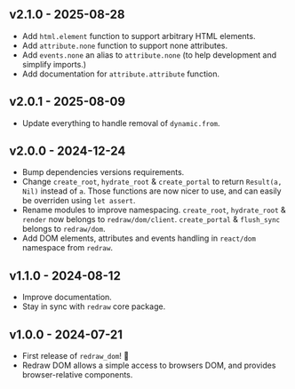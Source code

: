 ## v2.1.0 - 2025-08-28

- Add `html.element` function to support arbitrary HTML elements.
- Add `attribute.none` function to support none attributes.
- Add `events.none` an alias to `attribute.none` (to help development and
  simplify imports.)
- Add documentation for `attribute.attribute` function.

## v2.0.1 - 2025-08-09

- Update everything to handle removal of `dynamic.from`.

## v2.0.0 - 2024-12-24

- Bump dependencies versions requirements.
- Change `create_root`, `hydrate_root` & `create_portal` to return
  `Result(a, Nil)` instead of `a`. Those functions are now nicer to use, and can
  easily be overriden using `let assert`.
- Rename modules to improve namespacing. `create_root`, `hydrate_root` &
  `render` now belongs to `redraw/dom/client`. `create_portal` & `flush_sync`
  belongs to `redraw/dom`.
- Add DOM elements, attributes and events handling in `react/dom` namespace from
  `redraw`.

## v1.1.0 - 2024-08-12

- Improve documentation.
- Stay in sync with `redraw` core package.

## v1.0.0 - 2024-07-21

- First release of `redraw_dom`! 🎉
- Redraw DOM allows a simple access to browsers DOM, and provides
  browser-relative components.
